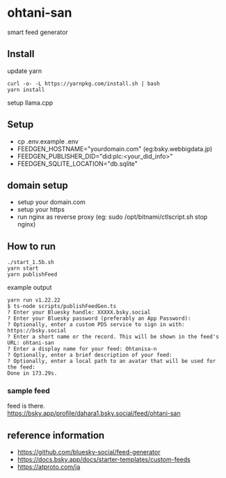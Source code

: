 # ohtani-san

smart feed generator

## Install

update yarn
```
curl -o- -L https://yarnpkg.com/install.sh | bash
yarn install
```

setup llama.cpp

## Setup

- cp .env.example .env
- FEEDGEN_HOSTNAME="yourdomain.com" (eg:bsky.webbigdata.jp)
- FEEDGEN_PUBLISHER_DID="did:plc:<your_did_info>"
- FEEDGEN_SQLITE_LOCATION="db.sqlite"

## domain setup

- setup your domain.com
- setup your https 
- run nginx as reverse proxy (eg: sudo /opt/bitnami/ctlscript.sh stop nginx)

## How to run

```
./start_1.5b.sh
yarn start
yarn publishFeed
```

example output
```
yarn run v1.22.22
$ ts-node scripts/publishFeedGen.ts
? Enter your Bluesky handle: XXXXX.bsky.social
? Enter your Bluesky password (preferably an App Password):
? Optionally, enter a custom PDS service to sign in with: https://bsky.social
? Enter a short name or the record. This will be shown in the feed's URL: ohtani-san
? Enter a display name for your feed: Ohtanisa-n
? Optionally, enter a brief description of your feed:
? Optionally, enter a local path to an avatar that will be used for the feed:
Done in 173.29s.
```

### sample feed
feed is there.  
https://bsky.app/profile/dahara1.bsky.social/feed/ohtani-san

## reference information

- https://github.com/bluesky-social/feed-generator
- https://docs.bsky.app/docs/starter-templates/custom-feeds
- https://atproto.com/ja


